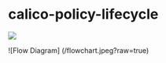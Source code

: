 # calico-policy-lifecycle

![](https://github.com/bikram20/calico-policy-lifecycle/workflows/Validate/badge.svg?branch=team1)

![Flow Diagram] (/flowchart.jpeg?raw=true)
